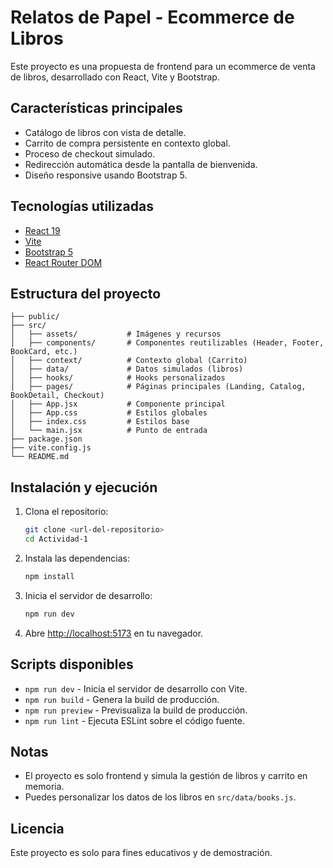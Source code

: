 # Relatos de Papel - Ecommerce de Libros

Este proyecto es una propuesta de frontend para un ecommerce de venta de libros, desarrollado con React, Vite y Bootstrap.

## Características principales

- Catálogo de libros con vista de detalle.
- Carrito de compra persistente en contexto global.
- Proceso de checkout simulado.
- Redirección automática desde la pantalla de bienvenida.
- Diseño responsive usando Bootstrap 5.

## Tecnologías utilizadas

- [React 19](https://react.dev/)
- [Vite](https://vitejs.dev/)
- [Bootstrap 5](https://getbootstrap.com/)
- [React Router DOM](https://reactrouter.com/)

## Estructura del proyecto

```
├── public/
├── src/
│   ├── assets/           # Imágenes y recursos
│   ├── components/       # Componentes reutilizables (Header, Footer, BookCard, etc.)
│   ├── context/          # Contexto global (Carrito)
│   ├── data/             # Datos simulados (libros)
│   ├── hooks/            # Hooks personalizados
│   ├── pages/            # Páginas principales (Landing, Catalog, BookDetail, Checkout)
│   ├── App.jsx           # Componente principal
│   ├── App.css           # Estilos globales
│   ├── index.css         # Estilos base
│   └── main.jsx          # Punto de entrada
├── package.json
├── vite.config.js
└── README.md
```

## Instalación y ejecución

1. Clona el repositorio:
   ```bash
   git clone <url-del-repositorio>
   cd Actividad-1
   ```
2. Instala las dependencias:
   ```bash
   npm install
   ```
3. Inicia el servidor de desarrollo:
   ```bash
   npm run dev
   ```
4. Abre [http://localhost:5173](http://localhost:5173) en tu navegador.

## Scripts disponibles

- `npm run dev`     - Inicia el servidor de desarrollo con Vite.
- `npm run build`   - Genera la build de producción.
- `npm run preview` - Previsualiza la build de producción.
- `npm run lint`    - Ejecuta ESLint sobre el código fuente.

## Notas

- El proyecto es solo frontend y simula la gestión de libros y carrito en memoria.
- Puedes personalizar los datos de los libros en `src/data/books.js`.

## Licencia

Este proyecto es solo para fines educativos y de demostración.

